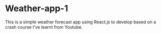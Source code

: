 # Weather-app-1
 This is a simple weather forecast app using React.js to develop based on a crash course I've learnt from Youtube.
